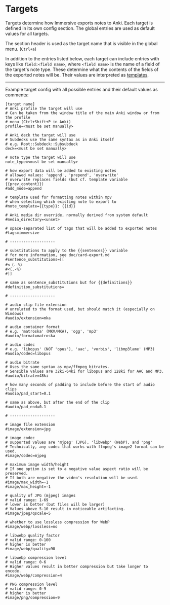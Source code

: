 # Targets

Targets determine how Immersive exports notes to Anki. Each target is defined
in its own config section. The global entries are used as default values for
all targets.

The section header is used as the target name that is visible in the global
menu. (`Ctrl+a`)

In addition to the entries listed below, each target can include entries with
keys like `field:<field name>`, where `<field name>` is the name of a field of
the target's note type. These determine what the contents of the fields of the
exported notes will be. Their values are interpreted as
[templates](/doc/templates.md).

---

Example target config with all possible entries and their default values as
comments:

```
[target name]
# Anki profile the target will use
# Can be taken from the window title of the main Anki window or from the profile
# menu (Ctrl+Shift+P in Anki)
profile=<must be set manually>

# Anki deck the target will use
# Subdecks use the same syntax as in Anki itself
# e.g. Root::Subdeck::Subsubdeck
deck=<must be set manually>

# note type the target will use
note_type=<must be set manually>

# how export data will be added to existing notes
# allowed values: 'append', 'prepend', 'overwrite'
# overwrite replaces fields (but cf. template variable {{prev_content}})
#add_mode=append

# template used for formatting notes within mpv
# when selecting which existing note to export to
#note_template={{type}}: {{id}}

# Anki media dir override, normally derived from system default
#media_directory=<unset>

# space-separated list of tags that will be added to exported notes
#tags=immersive

# --------------------

# substitutions to apply to the {{sentences}} variable
# for more information, see doc/card-export.md
#sentence_substitutions=[[
#<（.-%）
#<(.-%)
#]]

# same as sentence_substitutions but for {{definitions}}
#definition_substitutions=

# --------------------

# audio clip file extension
# unrelated to the format used, but should match it (especially on Windows)
#audio/extension=mka

# audio container format
# e.g. 'matroska' (MKV/MKA), 'ogg', 'mp3'
#audio/format=matroska

# audio codec
# e.g. 'libopus' (NOT 'opus'), 'aac', 'vorbis', 'libmp3lame' (MP3)
#audio/codec=libopus

# audio bitrate
# Uses the same syntax as mpv/ffmpeg bitrates.
# Sensible values are 32ki-64ki for libopus and 128ki for AAC and MP3.
#audio/bitrate=48ki

# how many seconds of padding to include before the start of audio clips
#audio/pad_start=0.1

# same as above, but after the end of the clip
#audio/pad_end=0.1

# --------------------

# image file extension
#image/extension=jpg

# image codec
# supported values are 'mjpeg' (JPG), 'libwebp' (WebP), and 'png'
# Technically, any codec that works with ffmpeg's image2 format can be used.
#image/codec=mjpeg

# maximum image width/height
# If one option is set to a negative value aspect ratio will be preserved.
# If both are negative the video's resolution will be used.
#image/max_width=-1
#image/max_height=-1

# quality of JPG (mjpeg) images
# valid range: 1-69
# lower is better (but files will be larger)
# Values above 5-10 result in noticeable artifacting.
#image/jpeg/qscale=5

# whether to use lossless compression for WebP
#image/webp/lossless=no

# libwebp quality factor
# valid range: 0-100
# higher is better
#image/webp/quality=90

# libwebp compression level
# valid range: 0-6
# Higher values result in better compression but take longer to encode.
#image/webp/compression=4

# PNG compression level
# valid range: 0-9
# higher is better
#image/png/compression=9
```
